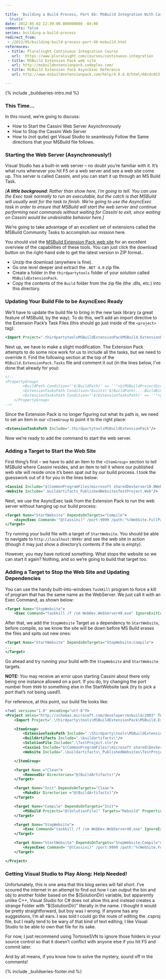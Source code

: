 ```yaml
---
 
title: 'Building a Build Process, Part 6b: MSBuild Integration With Cassini and Visual
  Studio'
date: 2012-05-02 22:39:00.000000000 -04:00
comments: false
series: building-a-build-process
redirect_from: 
 - /2012/05/building-build-process-part-6b-msbuild.html
references: 
 - title: Pluralsight Continuous Integration Course
   url:  https://www.pluralsight.com/courses/continuous-integration
 - title: MSBuild Extension Pack web site
   url: http://msbuildextensionpack.codeplex.com/
 - title: MsBuild Extension Pack AsyncExec Reference 
   url: http://www.msbuildextensionpack.com/help/4.0.6.0/html/68cdc023-8926-4ac9-9e7c-0297592fec29.htm

---
```

{% include _buildseries-intro.md %}

### This Time…

In this round, we’re going to discuss:

* How to Start the Cassini Web Server Asynchronously
* How to Stop the Cassini Web Server  
* How to (not quite) get Visual Studio to seamlessly Follow the Same directions that your MSBuild file follows.

### Starting the Web Server (Asynchronously!)

Visual Studio has a built-in web server – no doubt you’re familiar with it. It’s what runs whenever you hit F5 on a web server and see a web site come up. This server is called Cassini, and you can start it up through an MS Build Task.

*[**A little background**: Rather than show here, I’m going to tell. You can use the Exec task normally to run an executable, but the catch is that MSBuild will usually wait for the task to finish. We’re going to use the AsyncExec task in order to ensure that MSBuild will start the web server and continue performing next commands without waiting for Cassini to exit, since waiting on Cassini would be undesirable behavior here.]*

We’re going to take advantage of an excellent set of extensions called the MSBuild Community Tasks to accomplish our mission here.

You should visit the [MSBuild Extension Pack web site] for an excellent overview of the capabilities of these tools. You can just click the download button on the right-hand side to get the latest version in ZIP format..

* Unzip the download (anywhere is fine).
* Go one level deeper and extract the `.NET 4.0` zip file.
* Create a folder in the `thirdpartytools` folder of your solution called `MSBuildExtensionPack`.
* Copy the contents of the `Build` folder from the zip file (the .dlls, etc.) into this directory.

### Updating Your Build File to be AsyncExec Ready

We’ll have to update the build file to bring in the new task library (a great feature of MSBuild, by the way). To do this, we’ll add an import directive to the Extension Pack’s Task Files (this should go just inside of the `<project>` tag):

```xml
<Import Project=".thirdpartytoolsMSBuildExtensionPackMSBuild.ExtensionPack.tasks">`
```

Next up, we have to make a slight modification. The Extension Pack attempts to do some nice work for us to include all the tasks, but we need to override it. Find the following section at the top of the `MSBuild.ExtensionPack.Tasks` file and comment it out (in the lines below, I’ve done that already for you):

```xml
<!--    
<PropertyGroup>
        <BuildPath Condition="'$(BuildPath)' == ''">$(MSBuildProjectDirectory)</BuildPath>
        <ExtensionTasksPath Condition="Exists('$(BuildPath)....BuildBinariesMSBuild.ExtensionPack.dll')">$(BuildPath)....BuildBinaries</ExtensionTasksPath>
        <ExtensionTasksPath Condition="'$(ExtensionTasksPath)' == ''">$(MSBuildExtensionsPath)ExtensionPack4.0</ExtensionTasksPath>
    </PropertyGroup>
-->
```

Since the Extension Pack is no longer figuring out what its path is, we need to set an item in our `<ItemGroup` to point it to the right place:

```xml
<ExtensionTasksPath Include=".thirdpartytoolsMSBuildExtensionPack"/>
```

Now we’re ready to add the command to start the web server.

### Adding a Target to Start the Web Site

First thing’s first – we have to add an item to the `<ItemGroup>` section to tell MSBuild where Cassini resides, and an item to tell it where our published web site will reside once it’s been spat out by our build process. I took the guesswork out of it for you in the lines below:

```xml
<Cassini Include="$(CommonProgramFiles)microsoft sharedDevServer10.0WebDev.WebServer40.exe"/>
<Website Include=".buildartifacts_PublishedWebsitesTestProject.Web"/>
```

Next, we use the AsyncExec task from the Extension Pack to run the web server without hanging up our build process:

```xml
<Target Name="StartWebsite" DependsOnTargets="Compile">
    <AsyncExec Command='"@(Cassini)" /port:9999 /path:"%(WebSite.FullPath)" /vpath:'/>
</Target>
```

Try running your build file with a target of `StartWebsite`. You should be able to navigate to `http://localhost:9999/` and see the web site in action (though it may just show a directory’s contents if the site is empty).

However, you may have noticed something. What stops the website so we can start it again? Nothing, and so we’re going to build that target too.

### Adding a Target to Stop the Web Site and Updating Dependencies

You can use the handy built-into-windows `TaskKill` program to force a kill of program that has the same name as the WebServer. We just call it with an Exec Command, as shown below:

```xml
<Target Name="StopWebsite">
    <Exec Command="taskkill /f /im WebDev.WebServer40.exe" IgnoreExitCode="true" IgnoreStandardErrorWarningFormat="true"/>     </Target>
```

After that, we add the `StopWebsite` Target as a dependency to `StartWebsite`, before compile, so we know the site will be down before MS Build erases the files and spits out new ones:

```xml
<Target Name="StartWebsite" DependsOnTargets="StopWebsite;Compile">
...
</Target>
```

Go ahead and try running your build with the `StopWebsite` and `StartWebsite` targets.

**NOTE:** You may receive an error upon starting Cassini about there only being one instance allowed on a port. If you do, try changing the port number from `9999` to something else in the StartWebsite task (try to pick a port that’s not being used!).

For reference, at this point, our build file looks like:

```xml
<?xml version="1.0" encoding="utf-8"?>
<Project xmlns="http://schemas.microsoft.com/developer/msbuild/2003" ToolsVersion="4.0" DefaultTargets="Compile">
    <Import Project=".\thirdparty\tools\MSBuildExtensionPack\MSBuild.ExtensionPack.tasks"/>

    <ItemGroup>
        <ExtensionTasksPath Include=".\thirdparty\tools\MSBuildExtensionPack\"/>
        <BuildArtifacts Include=".\buildartifacts\"/>
        <SolutionFile Include=".\TestProject.sln"/>
        <Cassini Include="$(CommonProgramFiles)\microsoft shared\DevServer\10.0\WebDev.WebServer40.exe"/>
        <Website Include=".\buildartifacts\_PublishedWebsites\TestProject.Web"/>

    </ItemGroup>

    <Target Name ="Clean">
        <RemoveDir Directories="@(BuildArtifacts)"/>
    </Target>

    <Target Name="Init" DependsOnTargets="Clean">
        <MakeDir Directories ="@(BuildArtifacts)"/>
    </Target>

    <Target Name="Compile" DependsOnTargets="Init">
        <MSBuild Projects="@(SolutionFile)" Targets="Rebuild" Properties="OutDir=%(BuildArtifacts.FullPath)"/>
    </Target>

    <Target Name="StopWebsite">
        <Exec Command="taskkill /f /im WebDev.WebServer40.exe" IgnoreExitCode="true" IgnoreStandardErrorWarningFormat="true"/>
    </Target>

    <Target Name="StartWebsite" DependsOnTargets="StopWebsite;Compile">
        <AsyncExec Command='"@(Cassini)" /port:9999 /path:"%(WebSite.FullPath)" /vpath:'/>
    </Target>

</Project>
```

### Getting Visual Studio to Play Along: Help Needed!

Unfortunately, this is one area that this blog series will fall short. I’ve scoured the internet in an attempt to find out how I can output the bin and obj to another folder based on the $(SolutionDir) variable, but apparently unlike C++, Visual Studio for C# does not allow this and instead creates a strange Folder with “$(SolutionDir)” literally in the name. I thought it would be pretty straightforward, but boy was I wrong. If anyone has any suggestions, I’m all ears. I was told I could go the route of editing the .csproj file, but I really tend to be wary of that kind of text editing; I like Visual Studio to be able to own that file for its sake.

For now, I just recommend using TortoiseSVN to ignore those folders in your source control so that it doesn’t conflict with anyone else if you hit F5 and commit later.

And by all means, if you know how to solve the mystery, sound off in the comments!

{% include _buildseries-footer.md %}

[MSBuild Extension Pack web site]:http://msbuildextensionpack.codeplex.com/

[MsBuild Extension Pack AsyncExec Reference]: http://www.msbuildextensionpack.com/help/4.0.6.0/html/68cdc023-8926-4ac9-9e7c-0297592fec29.htm

[Pluralsight Continuous Integration Course]: https://www.pluralsight.com/courses/continuous-integration

[PS Signup]: https://help.pluralsight.com/help/sign-in-sign-up
